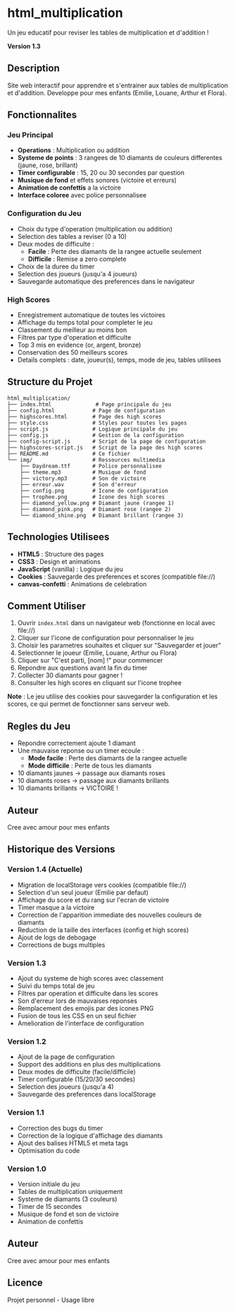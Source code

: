 # html_multiplication

Un jeu educatif pour reviser les tables de multiplication et d'addition !

**Version 1.3**

## Description

Site web interactif pour apprendre et s'entrainer aux tables de multiplication et d'addition. Developpe pour mes enfants (Emilie, Louane, Arthur et Flora).

## Fonctionnalites

### Jeu Principal
- **Operations** : Multiplication ou addition
- **Systeme de points** : 3 rangees de 10 diamants de couleurs differentes (jaune, rose, brillant)
- **Timer configurable** : 15, 20 ou 30 secondes par question
- **Musique de fond** et effets sonores (victoire et erreurs)
- **Animation de confettis** a la victoire
- **Interface coloree** avec police personnalisee

### Configuration du Jeu
- Choix du type d'operation (multiplication ou addition)
- Selection des tables a reviser (0 a 10)
- Deux modes de difficulte :
  - **Facile** : Perte des diamants de la rangee actuelle seulement
  - **Difficile** : Remise a zero complete
- Choix de la duree du timer
- Selection des joueurs (jusqu'a 4 joueurs)
- Sauvegarde automatique des preferences dans le navigateur

### High Scores
- Enregistrement automatique de toutes les victoires
- Affichage du temps total pour completer le jeu
- Classement du meilleur au moins bon
- Filtres par type d'operation et difficulte
- Top 3 mis en evidence (or, argent, bronze)
- Conservation des 50 meilleurs scores
- Details complets : date, joueur(s), temps, mode de jeu, tables utilisees

## Structure du Projet

```
html_multiplication/
├── index.html              # Page principale du jeu
├── config.html            # Page de configuration
├── highscores.html        # Page des high scores
├── style.css              # Styles pour toutes les pages
├── script.js              # Logique principale du jeu
├── config.js              # Gestion de la configuration
├── config-script.js       # Script de la page de configuration
├── highscores-script.js   # Script de la page des high scores
├── README.md              # Ce fichier
└── img/                   # Ressources multimedia
    ├── Daydream.ttf       # Police personnalisee
    ├── theme.mp3          # Musique de fond
    ├── victory.mp3        # Son de victoire
    ├── erreur.wav         # Son d'erreur
    ├── config.png         # Icone de configuration
    ├── trophee.png        # Icone des high scores
    ├── diamond_yellow.png # Diamant jaune (rangee 1)
    ├── diamond_pink.png   # Diamant rose (rangee 2)
    └── diamond_shine.png  # Diamant brillant (rangee 3)
```

## Technologies Utilisees

- **HTML5** : Structure des pages
- **CSS3** : Design et animations
- **JavaScript** (vanilla) : Logique du jeu
- **Cookies** : Sauvegarde des preferences et scores (compatible file://)
- **canvas-confetti** : Animations de celebration

## Comment Utiliser

1. Ouvrir `index.html` dans un navigateur web (fonctionne en local avec file://)
2. Cliquer sur l'icone de configuration pour personnaliser le jeu
3. Choisir les parametres souhaites et cliquer sur "Sauvegarder et jouer"
4. Selectionner le joueur (Emilie, Louane, Arthur ou Flora)
5. Cliquer sur "C'est parti, [nom] !" pour commencer
6. Repondre aux questions avant la fin du timer
7. Collecter 30 diamants pour gagner !
8. Consulter les high scores en cliquant sur l'icone trophee

**Note** : Le jeu utilise des cookies pour sauvegarder la configuration et les scores, ce qui permet de fonctionner sans serveur web.

## Regles du Jeu

- Repondre correctement ajoute 1 diamant
- Une mauvaise reponse ou un timer ecoule :
  - **Mode facile** : Perte des diamants de la rangee actuelle
  - **Mode difficile** : Perte de tous les diamants
- 10 diamants jaunes → passage aux diamants roses
- 10 diamants roses → passage aux diamants brillants
- 10 diamants brillants → VICTOIRE !

## Auteur

Cree avec amour pour mes enfants

## Historique des Versions

### Version 1.4 (Actuelle)
- Migration de localStorage vers cookies (compatible file://)
- Selection d'un seul joueur (Emilie par defaut)
- Affichage du score et du rang sur l'ecran de victoire
- Timer masque a la victoire
- Correction de l'apparition immediate des nouvelles couleurs de diamants
- Reduction de la taille des interfaces (config et high scores)
- Ajout de logs de debogage
- Corrections de bugs multiples

### Version 1.3
- Ajout du systeme de high scores avec classement
- Suivi du temps total de jeu
- Filtres par operation et difficulte dans les scores
- Son d'erreur lors de mauvaises reponses
- Remplacement des emojis par des icones PNG
- Fusion de tous les CSS en un seul fichier
- Amelioration de l'interface de configuration

### Version 1.2
- Ajout de la page de configuration
- Support des additions en plus des multiplications
- Deux modes de difficulte (facile/difficile)
- Timer configurable (15/20/30 secondes)
- Selection des joueurs (jusqu'a 4)
- Sauvegarde des preferences dans localStorage

### Version 1.1
- Correction des bugs du timer
- Correction de la logique d'affichage des diamants
- Ajout des balises HTML5 et meta tags
- Optimisation du code

### Version 1.0
- Version initiale du jeu
- Tables de multiplication uniquement
- Systeme de diamants (3 couleurs)
- Timer de 15 secondes
- Musique de fond et son de victoire
- Animation de confettis

## Auteur

Cree avec amour pour mes enfants

## Licence

Projet personnel - Usage libre
